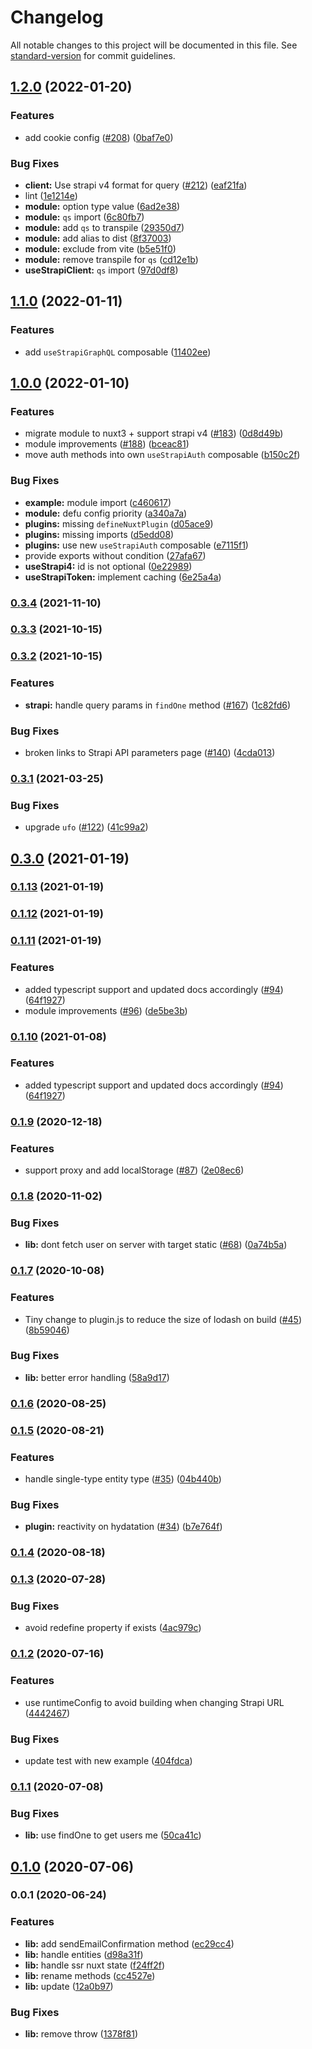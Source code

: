 # Changelog

All notable changes to this project will be documented in this file. See [standard-version](https://github.com/conventional-changelog/standard-version) for commit guidelines.

## [1.2.0](https://github.com/nuxt-community/strapi-module/compare/v1.1.0...v1.2.0) (2022-01-20)


### Features

* add cookie config ([#208](https://github.com/nuxt-community/strapi-module/issues/208)) ([0baf7e0](https://github.com/nuxt-community/strapi-module/commit/0baf7e0a38582b3e70d7028f40cafd0600f603b3))


### Bug Fixes

* **client:** Use strapi v4 format for query ([#212](https://github.com/nuxt-community/strapi-module/issues/212)) ([eaf21fa](https://github.com/nuxt-community/strapi-module/commit/eaf21faaf35f7d4ca9f4f0eb765a03d6268ed0dd))
* lint ([1e1214e](https://github.com/nuxt-community/strapi-module/commit/1e1214eb88d42e2cdacaa272b8b282fd80b4231a))
* **module:**  option type value ([6ad2e38](https://github.com/nuxt-community/strapi-module/commit/6ad2e38ec4434db1d0dd1342502322eebd845948))
* **module:** `qs` import ([6c80fb7](https://github.com/nuxt-community/strapi-module/commit/6c80fb741691c1726ebf6e912620c97b1460629f))
* **module:** add `qs` to transpile ([29350d7](https://github.com/nuxt-community/strapi-module/commit/29350d74406f54da2f5e7457940d90778da7f531))
* **module:** add alias to  dist ([8f37003](https://github.com/nuxt-community/strapi-module/commit/8f370039bc70db2cabee2ad7cc3e1abbee7e471e))
* **module:** exclude  from vite ([b5e51f0](https://github.com/nuxt-community/strapi-module/commit/b5e51f0889e484b0e616c1faf31cf0a36ae94f41))
* **module:** remove transpile for `qs` ([cd12e1b](https://github.com/nuxt-community/strapi-module/commit/cd12e1b7600a7ca97cc65ac1fcf2474a4b8271e3))
* **useStrapiClient:** `qs` import ([97d0df8](https://github.com/nuxt-community/strapi-module/commit/97d0df840e03cb7b21bb035f43b3f2977ffcf170))

## [1.1.0](https://github.com/nuxt-community/strapi-module/compare/v1.0.0...v1.1.0) (2022-01-11)


### Features

* add `useStrapiGraphQL` composable ([11402ee](https://github.com/nuxt-community/strapi-module/commit/11402ee695d6fc8640bd96526e1eba0a16b1d36c))

## [1.0.0](https://github.com/nuxt-community/strapi-module/compare/v0.3.4...v1.1.0) (2022-01-10)


### Features

* migrate module to nuxt3 + support strapi v4 ([#183](https://github.com/nuxt-community/strapi-module/issues/183)) ([0d8d49b](https://github.com/nuxt-community/strapi-module/commit/0d8d49b23f35d8038dbd2ff6f3b099f983c340b0))
* module improvements ([#188](https://github.com/nuxt-community/strapi-module/issues/188)) ([bceac81](https://github.com/nuxt-community/strapi-module/commit/bceac813c13b8d32aa070730c89b042380354de6))
* move auth methods into own `useStrapiAuth` composable ([b150c2f](https://github.com/nuxt-community/strapi-module/commit/b150c2fd78c57832a458d06ffee9b566d20457b6))


### Bug Fixes

* **example:** module import ([c460617](https://github.com/nuxt-community/strapi-module/commit/c4606172ecb79bd0d5149daa3da280415ae50c4e))
* **module:** defu config priority ([a340a7a](https://github.com/nuxt-community/strapi-module/commit/a340a7a5b4b70149c6574720a26f8371532e3bae))
* **plugins:** missing `defineNuxtPlugin` ([d05ace9](https://github.com/nuxt-community/strapi-module/commit/d05ace9fedc88a9acdc6292497969009ac96635b))
* **plugins:** missing imports ([d5edd08](https://github.com/nuxt-community/strapi-module/commit/d5edd08c7ff26bf34bb80cdcab5fd3d89afdaeb9))
* **plugins:** use new `useStrapiAuth` composable ([e7115f1](https://github.com/nuxt-community/strapi-module/commit/e7115f11871e78fde4eb7d65d01dd6e7b7467173))
* provide exports without condition ([27afa67](https://github.com/nuxt-community/strapi-module/commit/27afa677a0f1b95fa677bf59f8d3638effe1e234))
* **useStrapi4:** id is not optional ([0e22989](https://github.com/nuxt-community/strapi-module/commit/0e229896e12bb30d0294bdfe2e4985f747cd2f4d))
* **useStrapiToken:** implement caching ([6e25a4a](https://github.com/nuxt-community/strapi-module/commit/6e25a4a884858590982a1efabc61a353d7e07dd3))

### [0.3.4](https://github.com/nuxt-community/strapi-module/compare/v0.3.3...v0.3.4) (2021-11-10)

### [0.3.3](https://github.com/nuxt-community/strapi-module/compare/v0.3.2...v0.3.3) (2021-10-15)

### [0.3.2](https://github.com/nuxt-community/strapi-module/compare/v0.3.1...v0.3.2) (2021-10-15)


### Features

* **strapi:** handle query params in `findOne` method ([#167](https://github.com/nuxt-community/strapi-module/issues/167)) ([1c82fd6](https://github.com/nuxt-community/strapi-module/commit/1c82fd6fdc4b0c4ee173f751e05d38c3b2153cc8))


### Bug Fixes

* broken links to Strapi API parameters page ([#140](https://github.com/nuxt-community/strapi-module/issues/140)) ([4cda013](https://github.com/nuxt-community/strapi-module/commit/4cda013c73e86a5c3f3303ed0372d73be9746663))

### [0.3.1](https://github.com/nuxt-community/strapi-module/compare/v0.3.0...v0.3.1) (2021-03-25)


### Bug Fixes

* upgrade `ufo` ([#122](https://github.com/nuxt-community/strapi-module/issues/122)) ([41c99a2](https://github.com/nuxt-community/strapi-module/commit/41c99a214a80a8362d7c364f16da099990413acb))

## [0.3.0](https://github.com/nuxt-community/strapi-module/compare/v0.1.11...v0.3.0) (2021-01-19)

### [0.1.13](https://github.com/nuxt-community/strapi-module/compare/v0.1.11...v0.1.13) (2021-01-19)

### [0.1.12](https://github.com/nuxt-community/strapi-module/compare/v0.1.11...v0.1.12) (2021-01-19)

### [0.1.11](https://github.com/nuxt-community/strapi-module/compare/v0.1.9...v0.1.11) (2021-01-19)


### Features

* added typescript support and updated docs accordingly ([#94](https://github.com/nuxt-community/strapi-module/issues/94)) ([64f1927](https://github.com/nuxt-community/strapi-module/commit/64f1927c2a412d0b8c0c8920431b1dbe30f35f2b))
* module improvements ([#96](https://github.com/nuxt-community/strapi-module/issues/96)) ([de5be3b](https://github.com/nuxt-community/strapi-module/commit/de5be3b72ad36e5e531cca1c5fe6d50d15ec51dc))

### [0.1.10](https://github.com/nuxt-community/strapi-module/compare/v0.1.9...v0.1.10) (2021-01-08)


### Features

* added typescript support and updated docs accordingly ([#94](https://github.com/nuxt-community/strapi-module/issues/94)) ([64f1927](https://github.com/nuxt-community/strapi-module/commit/64f1927c2a412d0b8c0c8920431b1dbe30f35f2b))

### [0.1.9](https://github.com/nuxt-community/strapi-module/compare/v0.1.8...v0.1.9) (2020-12-18)


### Features

* support proxy and add localStorage ([#87](https://github.com/nuxt-community/strapi-module/issues/87)) ([2e08ec6](https://github.com/nuxt-community/strapi-module/commit/2e08ec683a6ea3c3a8c7df39a98dcbb85e5102b0))

### [0.1.8](https://github.com/nuxt-community/strapi-module/compare/v0.1.7...v0.1.8) (2020-11-02)


### Bug Fixes

* **lib:** dont fetch user on server with target static ([#68](https://github.com/nuxt-community/strapi-module/issues/68)) ([0a74b5a](https://github.com/nuxt-community/strapi-module/commit/0a74b5a263b8721102be70ec2608bb118cd1fcf3))

### [0.1.7](https://github.com/nuxt-community/strapi-module/compare/v0.1.6...v0.1.7) (2020-10-08)


### Features

* Tiny change to plugin.js to reduce the size of lodash on build ([#45](https://github.com/nuxt-community/strapi-module/issues/45)) ([8b59046](https://github.com/nuxt-community/strapi-module/commit/8b5904693446b592a308fe8c028e26ddb1e372eb))


### Bug Fixes

* **lib:** better error handling ([58a9d17](https://github.com/nuxt-community/strapi-module/commit/58a9d17ec3be63fd837bf1d273ba5b298221f54e))

### [0.1.6](https://github.com/nuxt-community/strapi-module/compare/v0.1.5...v0.1.6) (2020-08-25)

### [0.1.5](https://github.com/nuxt-community/strapi-module/compare/v0.1.4...v0.1.5) (2020-08-21)


### Features

* handle single-type entity type ([#35](https://github.com/nuxt-community/strapi-module/issues/35)) ([04b440b](https://github.com/nuxt-community/strapi-module/commit/04b440b105ecb63932d98d5e3a64fd265919353b))


### Bug Fixes

* **plugin:** reactivity on hydatation ([#34](https://github.com/nuxt-community/strapi-module/issues/34)) ([b7e764f](https://github.com/nuxt-community/strapi-module/commit/b7e764f50f70ad68012fcc4a6f8d769f6ae27b67))

### [0.1.4](https://github.com/nuxt-community/strapi-module/compare/v0.1.3...v0.1.4) (2020-08-18)

### [0.1.3](https://github.com/nuxt-community/strapi-module/compare/v0.1.2...v0.1.3) (2020-07-28)


### Bug Fixes

* avoid redefine property if exists ([4ac979c](https://github.com/nuxt-community/strapi-module/commit/4ac979c0dff1aac8d045e097ff6c7e1e4303ed4c))

### [0.1.2](https://github.com/nuxt-community/strapi-module/compare/v0.1.1...v0.1.2) (2020-07-16)


### Features

* use runtimeConfig to avoid building when changing Strapi URL ([4442467](https://github.com/nuxt-community/strapi-module/commit/4442467b294ee7352dccf3131682e20b0f89f706))


### Bug Fixes

* update test with new example ([404fdca](https://github.com/nuxt-community/strapi-module/commit/404fdca6f880c685d31c84a20838b5fd5e05b1e0))

### [0.1.1](https://github.com/nuxt-company/strapi-module/compare/v0.1.0...v0.1.1) (2020-07-08)


### Bug Fixes

* **lib:** use findOne to get users me ([50ca41c](https://github.com/nuxt-company/strapi-module/commit/50ca41c38bf6862a7ca7b6973032d1e9b3dcb271))

## [0.1.0](https://github.com/nuxt-community/strapi-module/compare/v0.0.1...v0.1.0) (2020-07-06)

### 0.0.1 (2020-06-24)


### Features

* **lib:** add sendEmailConfirmation method ([ec29cc4](https://github.com/nuxt-community/strapi-module/commit/ec29cc40e7b564ae0858fbc86f6b1ac4e856ef38))
* **lib:** handle entities ([d98a31f](https://github.com/nuxt-community/strapi-module/commit/d98a31f716cf42443759ad0af3a112578e3b7a8f))
* **lib:** handle ssr nuxt state ([f24ff2f](https://github.com/nuxt-community/strapi-module/commit/f24ff2fca2990c89ffa80267084a3f525bc8d0df))
* **lib:** rename methods ([cc4527e](https://github.com/nuxt-community/strapi-module/commit/cc4527ecc62abf559dfa707ee9a44236e4e4e631))
* **lib:** update ([12a0b97](https://github.com/nuxt-community/strapi-module/commit/12a0b972882cc073d763fd72cb3d90e40b521d3c))


### Bug Fixes

* **lib:** remove throw ([1378f81](https://github.com/nuxt-community/strapi-module/commit/1378f815d162b5205aff2f87f12be82c945bb260))
